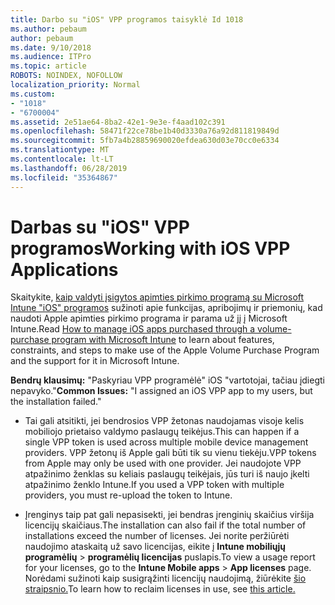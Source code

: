 ```yaml
---
title: Darbo su "iOS" VPP programos taisyklė Id 1018
ms.author: pebaum
author: pebaum
ms.date: 9/10/2018
ms.audience: ITPro
ms.topic: article
ROBOTS: NOINDEX, NOFOLLOW
localization_priority: Normal
ms.custom:
- "1018"
- "6700004"
ms.assetid: 2e51ae64-8ba2-42e1-9e3e-f4aad102c391
ms.openlocfilehash: 58471f22ce78be1b40d3330a76a92d811819849d
ms.sourcegitcommit: 5fb7a4b28859690020efdea630d03e70cc0e6334
ms.translationtype: MT
ms.contentlocale: lt-LT
ms.lasthandoff: 06/28/2019
ms.locfileid: "35364867"
---
```

# <a name="working-with-ios-vpp-applications"></a><span data-ttu-id="9cbe9-102">Darbas su "iOS" VPP programos</span><span class="sxs-lookup"><span data-stu-id="9cbe9-102">Working with iOS VPP Applications</span></span>

<span data-ttu-id="9cbe9-103">Skaitykite, [kaip valdyti įsigytos apimties pirkimo programą su Microsoft Intune "iOS" programos](https://docs.microsoft.com/intune/vpp-apps-ios) sužinoti apie funkcijas, apribojimų ir priemonių, kad naudoti Apple apimties pirkimo programa ir parama už jį į Microsoft Intune.</span><span class="sxs-lookup"><span data-stu-id="9cbe9-103">Read [How to manage iOS apps purchased through a volume-purchase program with Microsoft Intune](https://docs.microsoft.com/intune/vpp-apps-ios) to learn about features, constraints, and steps to make use of the Apple Volume Purchase Program and the support for it in Microsoft Intune.</span></span>
  
 <span data-ttu-id="9cbe9-104">**Bendrų klausimų:** "Paskyriau VPP programėlė" iOS "vartotojai, tačiau įdiegti nepavyko."</span><span class="sxs-lookup"><span data-stu-id="9cbe9-104">**Common Issues:** "I assigned an iOS VPP app to my users, but the installation failed."</span></span>
  
- <span data-ttu-id="9cbe9-105">Tai gali atsitikti, jei bendrosios VPP žetonas naudojamas visoje kelis mobiliojo prietaiso valdymo paslaugų teikėjus.</span><span class="sxs-lookup"><span data-stu-id="9cbe9-105">This can happen if a single VPP token is used across multiple mobile device management providers.</span></span> <span data-ttu-id="9cbe9-106">VPP žetonų iš Apple gali būti tik su vienu tiekėju.</span><span class="sxs-lookup"><span data-stu-id="9cbe9-106">VPP tokens from Apple may only be used with one provider.</span></span> <span data-ttu-id="9cbe9-107">Jei naudojote VPP atpažinimo ženklas su keliais paslaugų teikėjais, jūs turi iš naujo įkelti atpažinimo ženklo Intune.</span><span class="sxs-lookup"><span data-stu-id="9cbe9-107">If you used a VPP token with multiple providers, you must re-upload the token to Intune.</span></span>

- <span data-ttu-id="9cbe9-108">Įrenginys taip pat gali nepasisekti, jei bendras įrenginių skaičius viršija licencijų skaičiaus.</span><span class="sxs-lookup"><span data-stu-id="9cbe9-108">The installation can also fail if the total number of installations exceed the number of licenses.</span></span> <span data-ttu-id="9cbe9-109">Jei norite peržiūrėti naudojimo ataskaitą už savo licencijas, eikite į **Intune mobiliųjų programėlių** \> **programėlių licencijas** puslapis.</span><span class="sxs-lookup"><span data-stu-id="9cbe9-109">To view a usage report for your licenses, go to the **Intune Mobile apps** \> **App licenses** page.</span></span> <span data-ttu-id="9cbe9-110">Norėdami sužinoti kaip susigrąžinti licencijų naudojimą, žiūrėkite [šio straipsnio.](https://docs.microsoft.com/intune/vpp-apps-ios#revoking-app-licenses-and-deleting-tokens)</span><span class="sxs-lookup"><span data-stu-id="9cbe9-110">To learn how to reclaim licenses in use, see [this article.](https://docs.microsoft.com/intune/vpp-apps-ios#revoking-app-licenses-and-deleting-tokens)</span></span>
